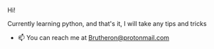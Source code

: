 Hi!

Currently learning python, and that's it, I will take any tips and tricks 

- 📫 You can reach me at Brutheron@protonmail.com

<!---
Brutheron/Brutheron is a ✨ special ✨ repository because its `README.md` (this file) appears on your GitHub profile.
You can click the Preview link to take a look at your changes.
--->
